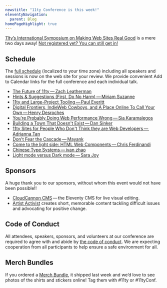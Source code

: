 ```yaml
---
newstitle: "11ty Conference is this week!"
eleventyNavigation:
  parent: Blog
homePageHighlight: true
---
```

[11ty’s International Symposium on Making Web Sites Real Good](https://conf.11ty.dev/) is a mere two days away! [Not registered yet? You can still get in!](https://conf.11ty.dev/#register)

## Schedule

The [full schedule](https://conf.11ty.dev/#schedule) (localized to your time zone) including all speakers and sessions is now on the web site for your review. We provide convenient Add to Calendar links for the full conference and each individual talk.

* [The Future of 11ty — Zach Leatherman](https://conf.11ty.dev/2024/the-future-of-11ty/)
* [Hints &amp; Suggestions (First, Do No Harm) — Miriam Suzanne](https://conf.11ty.dev/2024/hints-and-suggestions-first-do-no-harm/)
* [11ty and Large-Project Tooling — Paul Everitt](https://conf.11ty.dev/2024/11ty-and-large-project-tooling/)
* [Digital Frontiers, IndieWeb Cowboys, and A Place Online To Call Your Own — Henry Desroches](https://conf.11ty.dev/2024/digital-frontiers-indieweb-cowboys-and-a-place-online-to-call-your-own/)
* [You're Probably Doing Web Performance Wrong — Sia Karamalegos](https://conf.11ty.dev/2024/you-re-probably-doing-web-performance-wrong/)
* [Building a Town That Doesn't Exist — Dan Sinker](https://conf.11ty.dev/2024/building-a-town-that-doesnt-exist/)
* [11ty Sites for People Who Don't Think they are Web Developers — Adrianna Tan](https://conf.11ty.dev/2024/11ty-sites-for-people-who-dont-think-they-are-web-developers/)
* [Don't Fear the Cascade — Mayank](https://conf.11ty.dev/2024/dont-fear-the-cascade/)
* [Come to the light side: HTML Web Components — Chris Ferdinandi](https://conf.11ty.dev/2024/come-to-the-light-side-html-web-components/)
* [Chinese Type Systems — ivan zhao](https://conf.11ty.dev/2024/chinese-type-systems/)
* [Light mode versus Dark mode — Sara Joy](https://conf.11ty.dev/2024/light-mode-versus-dark-mode/)

## Sponsors

A huge thank you to our sponsors, without whom this event would not have been possible!!

* [CloudCannon CMS](https://cloudcannon.com/eleventy-cms/?utm_campaign=11tyConf&utm_source=11tyconf) — the Eleventy CMS for live visual editing.
* [Artist Activist](https://artact.io/) creates short, memorable content tackling difficult issues and advocating for positive change.

## Code of Conduct

All attendees, speakers, sponsors, and volunteers at our conference are required to agree with and abide by [the code of conduct](https://conf.11ty.dev/2024/code-of-conduct/). We are expecting cooperation from all participants to help ensure a safe environment for all.

## Merch Bundles

If you ordered a [Merch Bundle](https://merch.11ty.dev/products/11ty-merch-bundle-2024-limited-edition), it shipped last week and we’d love to see photos of the shirts and stickers online! Tag them with #11ty or #11tyConf.
